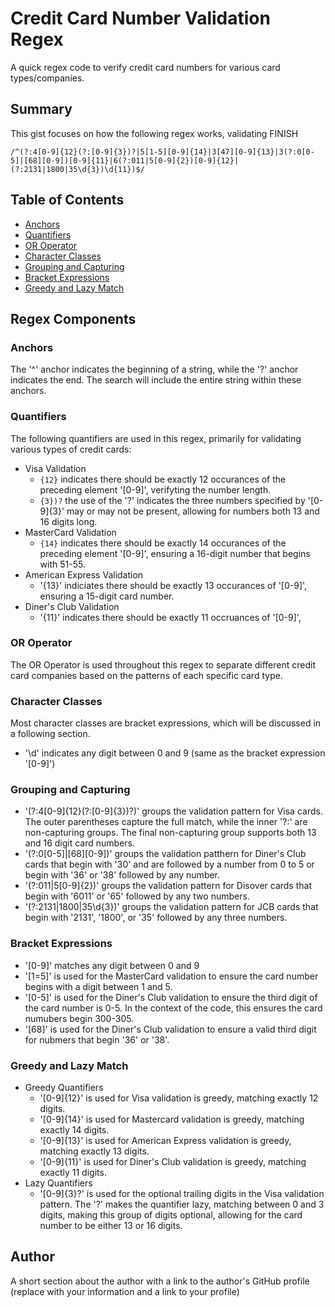 # Credit Card Number Validation Regex 

A quick regex code to verify credit card numbers for various card types/companies. 

## Summary

This gist focuses on how the following regex works, validating FINISH

```
/^(?:4[0-9]{12}(?:[0-9]{3})?|5[1-5][0-9]{14}|3[47][0-9]{13}|3(?:0[0-5]|[68][0-9])[0-9]{11}|6(?:011|5[0-9]{2})[0-9]{12}|(?:2131|1800|35\d{3})\d{11})$/
```

## Table of Contents

- [Anchors](#anchors)
- [Quantifiers](#quantifiers)
- [OR Operator](#or-operator)
- [Character Classes](#character-classes)
- [Grouping and Capturing](#grouping-and-capturing)
- [Bracket Expressions](#bracket-expressions)
- [Greedy and Lazy Match](#greedy-and-lazy-match)

## Regex Components

### Anchors

The '^' anchor indicates the beginning of a string, while the '?' anchor indicates the end. The search will include the entire string within these anchors. 

### Quantifiers

The following quantifiers are used in this regex, primarily for validating various types of credit cards:
- Visa Validation
    - `{12}` indicates there should be exactly 12 occurances of the preceding element '[0-9]', verifyting the number length.
    - `{3})?` the use of the '?' indicates the three numbers specified by '[0-9]{3}' may or may not be present, allowing for numbers both 13 and 16 digits long. 
- MasterCard Validation
    - `{14}` indicates there should be exactly 14 occurances of the preceding element '[0-9]', ensuring a 16-digit number that begins with 51-55.
- American Express Validation
    - '{13}' indiciates there should be exactly 13 occurances of '[0-9]', ensuring a 15-digit card number.
- Diner's Club Validation
    - '{11}' indicates there should be exactly 11 occruances of '[0-9]', 

### OR Operator

The OR Operator is used throughout this regex to separate different credit card companies based on the patterns of each specific card type.

### Character Classes

Most character classes are bracket expressions, which will be discussed in a following section. 
- '\d' indicates any digit between 0 and 9 (same as the bracket expression '[0-9]')

### Grouping and Capturing

- '(?:4[0-9]{12}(?:[0-9]{3})?)' groups the validation pattern for Visa cards. The outer parentheses capture the full match, while the inner '?:' are non-capturing groups. The final non-capturing group supports both 13 and 16 digit card numbers.
- '(?:0[0-5]|[68][0-9])' groups the validation patthern for Diner's Club cards that begin with '30' and are followed by a number from 0 to 5 or begin with '36' or '38' followed by any number. 
- '(?:011|5[0-9]{2})' groups the validation pattern for Disover cards that begin with '6011' or '65' followed by any two numbers.
- '(?:2131|1800|35\d{3})' groups the validation pattern for JCB cards that begin with '2131', '1800', or '35' followed by any three numbers.

### Bracket Expressions

- '[0-9]' matches any digit between 0 and 9
- '[1=5]' is used for the MasterCard validation to ensure the card number begins with a digit between 1 and 5.
- '[0-5]' is used for the Diner's Club validation to ensure the third digit of the card number is 0-5. In the context of the code, this ensures the card numubers begin 300-305.
- '[68]' is used for the Diner's Club validation to ensure a valid third digit for nubmers that begin '36' or '38'.

### Greedy and Lazy Match

- Greedy Quantifiers
    - '[0-9]{12}' is used for Visa validation is greedy, matching exactly 12 digits.
    - '[0-9]{14}' is used for Mastercard validation is greedy, matching exactly 14 digits.
    - '[0-9]{13}' is used for American Express validation is greedy, matching exactly 13 digits.
    - '[0-9]{11}' is used for Diner's Club validation is greedy, matching exactly 11 digits.
- Lazy Quantifiers
    - '[0-9]{3}?' is used for the optional trailing digits in the Visa validation pattern. The '?' makes the quantifier lazy, matching between 0 and 3 digits, making this group of digits optional, allowing for the card number to be either 13 or 16 digits. 

## Author

A short section about the author with a link to the author's GitHub profile (replace with your information and a link to your profile)
